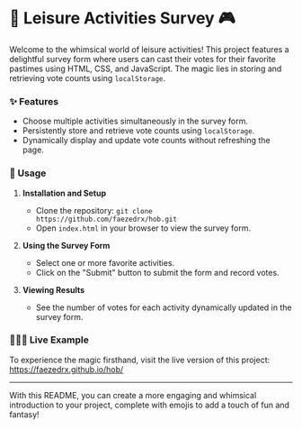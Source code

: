 # 🌟 Leisure Activities Survey 🎮

Welcome to the whimsical world of leisure activities! This project features a delightful survey form where users can cast their votes for their favorite pastimes using HTML, CSS, and JavaScript. The magic lies in storing and retrieving vote counts using `localStorage`.

### ✨ Features

- Choose multiple activities simultaneously in the survey form.
- Persistently store and retrieve vote counts using `localStorage`.
- Dynamically display and update vote counts without refreshing the page.

### 🚀 Usage

1. **Installation and Setup**
   - Clone the repository: `git clone https://github.com/faezedrx/hob.git`
   - Open `index.html` in your browser to view the survey form.

2. **Using the Survey Form**
   - Select one or more favorite activities.
   - Click on the "Submit" button to submit the form and record votes.

3. **Viewing Results**
   - See the number of votes for each activity dynamically updated in the survey form.

### 👩‍💻🌐 Live Example

To experience the magic firsthand, visit the live version of this project:
https://faezedrx.github.io/hob/

---

With this README, you can create a more engaging and whimsical introduction to your project, complete with emojis to add a touch of fun and fantasy!

